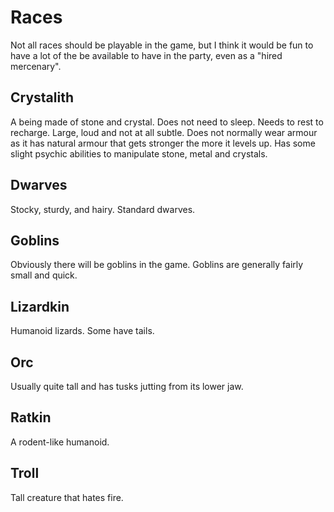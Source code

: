 # Races
Not all races should be playable in the game, but I think it would be fun to have a lot of the be available to have in the party, even as a "hired mercenary".

## Crystalith
A being made of stone and crystal. Does not need to sleep. Needs to rest to recharge. Large, loud and not at all subtle. Does not normally wear armour as it has natural armour that gets stronger the more it levels up. Has some slight psychic abilities to manipulate stone, metal and crystals.

## Dwarves
Stocky, sturdy, and hairy. Standard dwarves.

## Goblins
Obviously there will be goblins in the game. Goblins are generally fairly small and quick.

## Lizardkin
Humanoid lizards. Some have tails.

## Orc
Usually quite tall and has tusks jutting from its lower jaw.

## Ratkin
A rodent-like humanoid.

## Troll
Tall creature that hates fire.
